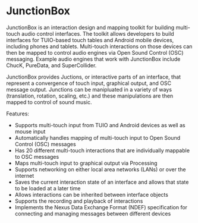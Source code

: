 # JunctionBox
JunctionBox is an interaction design and mapping toolkit for building multi-touch audio control interfaces. The toolkit allows developers to build interfaces for TUIO-based touch tables and Android mobile devices, including phones and tablets. Multi-touch interactions on those devices can then be mapped to control audio engines via Open Sound Control (OSC) messaging. Example audio engines that work with JunctionBox include ChucK, PureData, and SuperCollider.

JunctionBox provides Juctions, or interactive parts of an interface, that represent a convergence of touch input, graphical output, and OSC message output. Junctions can be manipluated in a variety of ways (translation, rotation, scaling, etc.) and these manipulations are then mapped to control of sound music.

Features:

  * Supports multi-touch input from TUIO and Android devices as well as mouse input
  * Automatically handles mapping of multi-touch input to Open Sound Control (OSC) messages
  * Has 20 different multi-touch interactions that are individually mappable to OSC messages
  * Maps multi-touch input to graphical output via Processing
  * Supports networking on either local area networks (LANs) or over the internet
  * Saves the current interaction state of an interface and allows that state to be loaded at a later time
  * Allows interactions can be inherited between interface objects
  * Supports the recording and playback of interactions
  * Implements the Nexus Data Exchange Format (NDEF) specification for connecting and managing messages between different devices 
